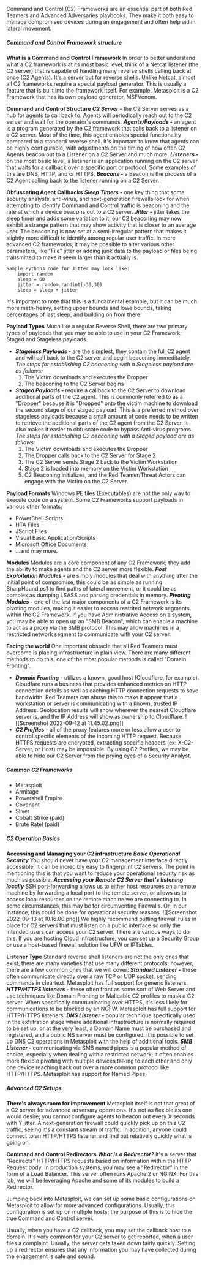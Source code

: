 Command and Control (C2) Frameworks are an essential part of both Red Teamers and Advanced Adversaries playbooks. They make it both easy to manage compromised devices during an engagement and often help aid in lateral movement.

##### Command and Control Framework structure
**What is a Command and Control Framework**
In order to better understand what a C2 framework is at its most basic level, think of a Netcat listener (the C2 server) that is capable of handling many reverse shells calling back at once (C2 Agents). It's a server but for reverse shells. Unlike Netcat, almost all C2 frameworks require a special payload generator.
This is usually a feature that is built into the framework itself. For example, Metasploit is a C2 Framework that has its own payload generator, MSFVenom.

**Command and Control Structure**
***C2 Server -*** the C2 Server serves as a hub for agents to call back to. Agents will periodically reach out to the C2 server and wait for the operator's commands.
***Agents/Payloads -*** an agent is a program generated by the C2 framework that calls back to a listener on a C2 server. Most of the time, this agent enables special functionality compared to a standard reverse shell. It's important to know that agents can be highly configurable, with adjustments on the timing of how often C2 Agents beacon out to a Listener on a C2 Server and much more.
***Listeners -*** on the most basic level, a listener is an application running on the C2 server that waits for a callback over a specific port or protocol. Some examples of this are DNS, HTTP, and or HTTPS.
***Beacons -*** a Beacon is the process of a C2 Agent calling back to the listener running on a C2 Server.

**Obfuscating Agent Callbacks**
***Sleep Timers -*** one key thing that some security analysts, anti-virus, and next-generation firewalls look for when attempting to identify Command and Control traffic is beaconing and the rate at which a device beacons out to a C2 server.
	***Jitter -*** jitter takes the sleep timer and adds some variation to it; our C2 beaconing may now exhibit a strange pattern that may show activity that is closer to an average user. The beaconing is now set at a semi-irregular pattern that makes it slightly more difficult to identify among regular user traffic.
In more advanced C2 frameworks, it may be possible to alter various other parameters, like "File" jitter or adding junk data to the payload or files being transmitted to make it seem larger than it actually is.
	
	Sample Python3 code for Jitter may look like:
		import random
		sleep = 60
		jitter = random.randint(-30,30)
		sleep = sleep + jitter
It's important to note that this is a fundamental example, but it can be much more math-heavy, setting upper bounds and lowe bounds, taking percentages of last sleep, and building on from there.

**Payload Types**
Much like a regular Reverse Shell, there are two primary types of payloads that you may be able to use in your C2 Framework; Staged and Stageless payloads.
- ***Stageless Payloads -*** are the simplest, they contain the full C2 agent and will call back to the C2 server and begin beaconing immeditately. 
  *The steps for establishing C2 beaconing with a Stageless payload are as follows:*
  1. The Victim downloads and executes the Dropper
  2. The beaconing to the C2 Server begins
- ***Staged Payloads -*** require a callback to the C2 Server to download additional parts of the C2 agent. This is commonly referred to as a "Dropper" because it is "Dropped" onto the victim machine to download the second stage of our staged payload. This is a preferred method over stageless payloads because a small amount of code needs to be written to retrieve the additional parts of the C2 agent from the C2 Server. It also makes it easier to obfuscate code to bypass Anti-virus programs.
  *The steps for establishing C2 beaconing with a Staged payload are as follows:*
  1. The Victim downloads and executes the Dropper
  2. The Dropper calls back to the C2 Server for Stage 2
  3. The C2 Server sends Stage 2 back to the Victim Workstation
  4. Stage 2 is loaded into memory on the Victim Workstation
  5. C2 Beaconing initializes, and the Red Teamer/Threat Actors can engage with the Victim on the C2 Server.

**Payload Formats**
Windows PE files (Executables) are not the only way to execute code on a system. Some C2 Frameworks support payloads in various other formats:
- PowerShell Scripts
- HTA Files
- JScript Files
- Visual Basic Application/Scripts
- Microsoft Office Documents
- ...and may more.

**Modules**
Modules are a core component of any C2 Framework; they add the ability to make agents and the C2 server more flexible.
	***Post Exploitation Modules -*** are simply modules that deal with anything after the initial point of compromise, this could be as simple as running SharpHound.ps1 to find paths of lateral movement, or it could be as complex as dumping LSASS and parsing credentials in memory.
	***Pivoting Modules -*** one of the last major components of a C2 Framework is its pivoting modules, making it easier to access restrited network segments within the C2 Framework. If you have Administrative Access on a system, you may be able to open up an "SMB Beacon", which can enable a machine to act as a proxy via the SMB protocol. This may allow machines in a restricted network segment to communicate with your C2 server.

**Facing the world**
One important obstacle that all Red Teamers must overcome is placing infrastructure in plain view. There are many different methods to do this; one of the most popular methods is called "Domain Fronting".
- ***Domain Fronting -*** utilizes a known, good host (Cloudflare, for example). Cloudfare runs a business that provides enhanced metrics on HTTP connection details as well as caching HTTP connection requests to save bandwidth. Red Teamers can abuse this to make it appear that a workstation or server is communicating with a known, trusted IP Address. Geolocation results will show wherever the nearest Cloudflare server is, and the IP Address will show as ownership to Cloudflare.
  ![[Screenshot 2022-09-12 at 11.45.02.png]]
- ***C2 Profiles -*** all of the proxy features more or less allow a user to control specific elements of the incoming HTTP request. 
  Because HTTPS requests are encrypted, extracting specific headers (ex: X-C2-Server, or Host) may be impossible. By using C2 Profiles, we may be able to hide our C2 Server from the prying eyes of a Security Analyst. 

##### Common C2 Frameworks
- Metasploit
- Armitage
- Powershell Empire
- Covenant
- Sliver
- Cobalt Strike (paid)
- Brute Ratel (paid)

##### C2 Operation Basics
**Accessing and Managing your C2 infrastructure**
	***Basic Operational Security***
	You should never have your C2 management interface directly accessible. It can be incredibly easy to fingerprint C2 servers.
	The point in mentioning this is that you want to reduce your operational security risk as much as possible.
	***Accessing your Remote C2 Server that's listening locally***
	SSH port-forwarding allows us to either host resources on a remote machine by forwarding a local port to the remote server, or allows us to access local resources on the remote machine we are connecting to. In some circumstances, this may be for circumventing Firewalls.
	Or, in our instance, this could be done for operational security reasons.
	![[Screenshot 2022-09-13 at 10.16.00.png]]
	We highly recommend putting firewall rules in place for C2 servers that must listen on a public interface so only the intended users can access your C2 server. There are various ways to do this. If you are hosting Cloud Infrastructure, you can set up a Security Group or use a host-based firewall solution like UFW or IPTables.

**Listener Type**
Standard reverse shell listeners are not the only ones that exist; there are many varieties that use many different protocols; however, there are a few common ones that we will cover:
	***Standard Listener -*** these often communicate directly over a raw TCP or UDP socket, sending commands in cleartext. Metasploit has full support for generic listeners.
	***HTTP/HTTPS listeners -*** these often front as some sort of Web Server and use techniques like Domain Fronting or Malleable C2 profiles to mask a C2 server. When specifically communicating over HTTPS, it's less likely for communications to be blocked by an NGFW. Metasploit has full support for HTTP/HTTPS listeners.
	***DNS Listener -*** popular technique specifically used in the exfiltration stage where additional infrastructure is normally required to be set up, or at the very least, a Domain Name must be purchased and registered, and a public NS server must be configured. It is possible to set up DNS C2 operations in Metasploit with the help of additional tools. 
	***SMB Listener -*** communicating via SMB named pipes is a popular method of choice, especially when dealing with a restricted network; it often enables more flexible pivoting with multiple devices talking to each other and only one device reaching back out over a more common protocol like HTTP/HTTPS. Metasploit has support for Named Pipes.

##### Advanced C2 Setups
**There's always room for improvement**
Metasploit itself is not that great of a C2 server for advanced adversary operations. It's not as flexible as one would desire; you cannot configure agents to beacon out every X seconds with Y jitter. A next-generation firewall could quickly pick up on this C2 traffic, seeing it's a constant stream of traffic. In addition, anyone could connect to an HTTP/HTTPS listener and find out relatively quickly what is going on.

**Command and Control Redirectors**
***What is a Redirector?***
It's a server that "Redirects" HTTP/HTTPS requests based on information within the HTTP Request body. In production systems, you may see a "Redirector" in the form of a Load Balancer. This server often runs Apache 2 or NGINX. For this lab, we will be leveraging Apache and some of its modules to build a Redirector.

Jumping back into Metasploit, we can set up some basic configurations on Metasploit to allow for more advanced configurations.
Usually, this configuration is set up on multiple hosts; the purpose of this is to hide the true Command and Control server.

Usually, when you have a C2 callback, you may set the callback host to a domain. It's very common for your C2 server to get reported, when a user files a complaint. Usually, the server gets taken down fairly quickly. Setting up a redirector ensures that any information you may have collected during the engagement is safe and sound.


